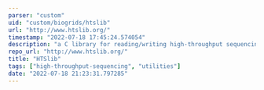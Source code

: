```yaml
---
parser: "custom"
uid: "custom/biogrids/htslib"
url: "http://www.htslib.org/"
timestamp: "2022-07-18 17:45:24.574054"
description: "a C library for reading/writing high-throughput sequencing data."
repo_url: "http://www.htslib.org/"
title: "HTSlib"
tags: ["high-throughput-sequencing", "utilities"]
date: "2022-07-18 21:23:31.797285"
---
```

